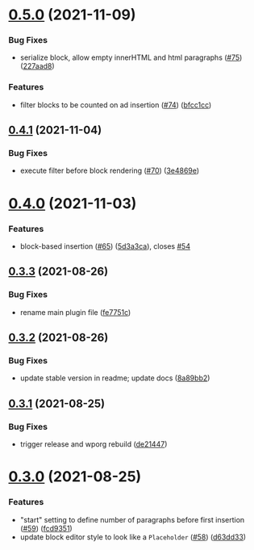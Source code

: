 # [0.5.0](https://github.com/Automattic/super-cool-ad-inserter-plugin/compare/v0.4.1...v0.5.0) (2021-11-09)


### Bug Fixes

* serialize block, allow empty innerHTML and html paragraphs ([#75](https://github.com/Automattic/super-cool-ad-inserter-plugin/issues/75)) ([227aad8](https://github.com/Automattic/super-cool-ad-inserter-plugin/commit/227aad86d0ad64520b5490d46c2fbf49fc59bf82))


### Features

* filter blocks to be counted on ad insertion ([#74](https://github.com/Automattic/super-cool-ad-inserter-plugin/issues/74)) ([bfcc1cc](https://github.com/Automattic/super-cool-ad-inserter-plugin/commit/bfcc1cc7372eb94281cc9b1051da3785b74d2c16))

## [0.4.1](https://github.com/Automattic/super-cool-ad-inserter-plugin/compare/v0.4.0...v0.4.1) (2021-11-04)


### Bug Fixes

* execute filter before block rendering ([#70](https://github.com/Automattic/super-cool-ad-inserter-plugin/issues/70)) ([3e4869e](https://github.com/Automattic/super-cool-ad-inserter-plugin/commit/3e4869e231230b03d075bf2111fb969c12504cad))

# [0.4.0](https://github.com/Automattic/super-cool-ad-inserter-plugin/compare/v0.3.3...v0.4.0) (2021-11-03)


### Features

* block-based insertion ([#65](https://github.com/Automattic/super-cool-ad-inserter-plugin/issues/65)) ([5d3a3ca](https://github.com/Automattic/super-cool-ad-inserter-plugin/commit/5d3a3ca6e08a46f915519e8c1468904ebfc6a62a)), closes [#54](https://github.com/Automattic/super-cool-ad-inserter-plugin/issues/54)

## [0.3.3](https://github.com/Automattic/super-cool-ad-inserter-plugin/compare/v0.3.2...v0.3.3) (2021-08-26)


### Bug Fixes

* rename main plugin file ([fe7751c](https://github.com/Automattic/super-cool-ad-inserter-plugin/commit/fe7751c29f10d60ab5eeb3efe724251d12625aaf))

## [0.3.2](https://github.com/Automattic/super-cool-ad-inserter-plugin/compare/v0.3.1...v0.3.2) (2021-08-26)


### Bug Fixes

* update stable version in readme; update docs ([8a89bb2](https://github.com/Automattic/super-cool-ad-inserter-plugin/commit/8a89bb23b7b9784218413a11132e1dd8f6e7f614))

## [0.3.1](https://github.com/Automattic/super-cool-ad-inserter-plugin/compare/v0.3.0...v0.3.1) (2021-08-25)


### Bug Fixes

* trigger release and wporg rebuild ([de21447](https://github.com/Automattic/super-cool-ad-inserter-plugin/commit/de21447d58434899ee5c159e9e50779a7dee93b6))

# [0.3.0](https://github.com/Automattic/super-cool-ad-inserter-plugin/compare/v0.2.1...v0.3.0) (2021-08-25)


### Features

* "start" setting to define number of paragraphs before first insertion ([#59](https://github.com/Automattic/super-cool-ad-inserter-plugin/issues/59)) ([fcd9351](https://github.com/Automattic/super-cool-ad-inserter-plugin/commit/fcd93518bc0af5d6683b9540c4f11bae1c17e83c))
* update block editor style to look like a `Placeholder` ([#58](https://github.com/Automattic/super-cool-ad-inserter-plugin/issues/58)) ([d63dd33](https://github.com/Automattic/super-cool-ad-inserter-plugin/commit/d63dd33a95d6c0ee79695de276f0dd4bcd89083e))
